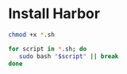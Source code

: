 # Install Harbor

```bash
chmod +x *.sh

for script in *.sh; do
   sudo bash "$script" || break
done
```

